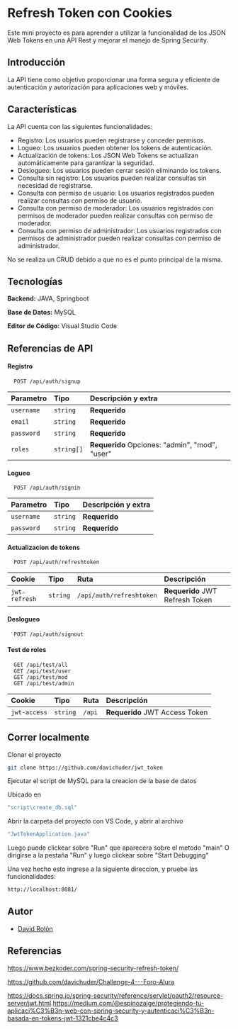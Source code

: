 # Refresh Token con Cookies
Este mini proyecto es para aprender a utilizar la funcionalidad de los JSON Web Tokens en una API Rest y mejorar el manejo de Spring Security.

## Introducción

La API tiene como objetivo proporcionar una forma segura y eficiente de autenticación y autorización para aplicaciones web y móviles.
## Características
La API cuenta con las siguientes funcionalidades:

- Registro: Los usuarios pueden registrarse y conceder permisos.
- Logueo: Los usuarios pueden obtener los tokens de autenticación.
- Actualización de tokens: Los JSON Web Tokens se actualizan automáticamente para garantizar la seguridad.
- Deslogueo: Los usuarios pueden cerrar sesión eliminando los tokens.
- Consulta sin registro: Los usuarios pueden realizar consultas sin necesidad de registrarse.
- Consulta con permiso de usuario: Los usuarios registrados pueden realizar consultas con permiso de usuario.
- Consulta con permiso de moderador: Los usuarios registrados con permisos de moderador pueden realizar consultas con permiso de moderador.
- Consulta con permiso de administrador: Los usuarios registrados con permisos de administrador pueden realizar consultas con permiso de administrador.

No se realiza un CRUD debido a que no es el punto principal de la misma.
## Tecnologías

**Backend:** JAVA, Springboot

**Base de Datos:** MySQL

**Editor de Código:** Visual Studio Code

## Referencias de API

#### Registro

```http
  POST /api/auth/signup
```
|Parametro|Tipo|Descripción y extra|
|:-|:-|:-|
|`username`|`string`|**Requerido**|
|`email`|`string`|**Requerido**|
|`password`|`string`|**Requerido**|
|`roles`|`string[]`|**Requerido** Opciones: "admin", "mod", "user"|

#### Logueo
```http
  POST /api/auth/signin
```
|Parametro|Tipo|Descripción y extra|
|:-|:-|:-|
|`username`|`string`|**Requerido**|
|`password`|`string`|**Requerido**|

#### Actualizacion de tokens
```http
  POST /api/auth/refreshtoken
```
|Cookie|Tipo|Ruta|Descripción|
|:-|:-|:-|:-|
|`jwt-refresh`|`string`|`/api/auth/refreshtoken`|**Requerido** JWT Refresh Token|

#### Deslogueo
```http
  POST /api/auth/signout
```

#### Test de roles
```http
  GET /api/test/all
  GET /api/test/user
  GET /api/test/mod
  GET /api/test/admin
```
|Cookie|Tipo|Ruta|Descripción|
|:-|:-|:-|:-|
|`jwt-access`|`string`|`/api`|**Requerido** JWT Access Token|


## Correr localmente

Clonar el proyecto

```bash
git clone https://github.com/davichuder/jwt_token
```

Ejecutar el script de MySQL para la creacion de la base de datos

Ubicado en 
```bash
"script\create_db.sql"
```

Abrir la carpeta del proyecto con VS Code, y abrir al archivo
```bash
"JwtTokenApplication.java"
```
Luego puede clickear sobre "Run" que aparecera sobre el metodo "main"
O dirigirse a la pestaña "Run" y luego clickear sobre "Start Debugging"

Una vez hecho esto ingrese a la siguiente direccion, y pruebe las funcionalidades:
```bash
http://localhost:8081/
```
## Autor
- [David Rolón](https://www.linkedin.com/in/david-emanuel-rolon/)

## Referencias
https://www.bezkoder.com/spring-security-refresh-token/

https://github.com/davichuder/Challenge-4---Foro-Alura

https://docs.spring.io/spring-security/reference/servlet/oauth2/resource-server/jwt.html
https://medium.com/@espinozajge/protegiendo-tu-aplicaci%C3%B3n-web-con-spring-security-y-autenticaci%C3%B3n-basada-en-tokens-jwt-1321cbe4c4c3
